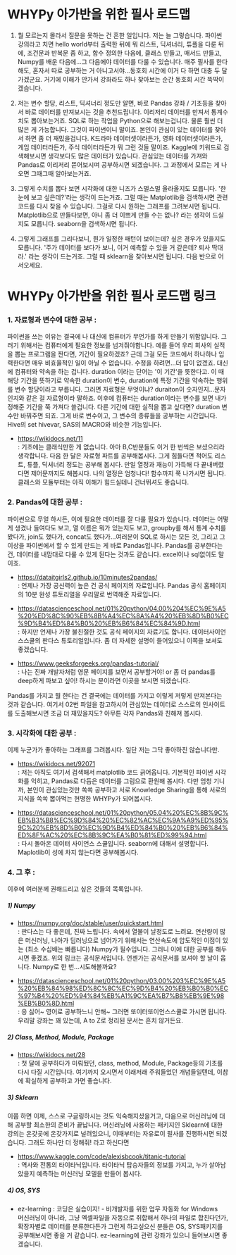 # WHYPy 아가반을 위한 필사 로드맵

1. 뭘 모르는지 몰라서 질문을 못하는 건 흔한 일입니다. 저는 늘 그렇습니다. 파이썬 강의라고 치면 hello world부터 출력한 뒤에 뭐 리스트, 딕셔너리, 튜플을 다룬 뒤에, 조건문과 반복문 좀 하고, 함수 정의한 다음에, 클래스 만들고, 매서드 만들고, Numpy를 배운 다음에...그 다음에야 데이터를 다룰 수 있습니다. 매주 필사를 한다 해도, 혼자서 따로 공부하는 거 아니고서야...동호회 시간에 이거 다 하면 대충 두 달 가겠군요. 거기에 이해가 안가서 강좌라도 하나 찾아보는 순간 동호회 시간 뚝딱이겠습니다.


2. 저는 변수 할당, 리스트, 딕셔너리 정도만 알면, 바로 Pandas 강좌 / 기초등을 찾아서 바로 데이터를 만져보시는 것을 추천드립니다. 이리저리 데이터를 만져서 통계수치도 뽑아보는거죠. SQL로 하는 작업을 Python으로 해보는겁니다. 물론 훨씬 더 많은 게 가능합니다. 그것이 파이썬이니 말이죠. 본인이 관심이 있는 데이터를 찾아서 하면 좀 더 재밌을겁니다. K드라마 데이터셋이라든가, 영화 데이터셋이라든가, 게임 데이터라든가, 주식 데이터라든가 뭐 그런 것들 말이죠. Kaggle에 키워드로 검색해보시면 생각보다도 많은 데이터가 있습니다. 관심있는 데이터를 가져와 Pandas로 이리저리 뜯어보시며 공부하시면 되겠습니다. 그 과정에서 모르는 게 나오면 그때그때 알아보는거죠.


3. 그렇게 수치를 뽑다 보면 시각화에 대한 니즈가 스멀스멀 올라올지도 모릅니다. '한 눈에 보고 싶은데?'라는 생각이 드는거죠. 그럴 때는 Matplotlib을 검색하시면 관련 코드를 다시 찾을 수 있습니다. 그걸로 다시 원하는 그래프를 그려보시면 됩니다. Matplotlib으로 만들다보면, 아니 좀 더 이쁘게 만들 수는 없나? 라는 생각이 드실지도 모릅니다. seaborn을 검색하시면 됩니다. 


4. 그렇게 그래프를 그리다보니, 뭔가 일정한 패턴이 보이는데? 싶은 경우가 있을지도 모릅니다. '주가 데이터를 보다가 보니, 이거 예측할 수 있을 거 같은데? 퇴사 딱대라.' 라는 생각이 드는거죠. 그럴 때 sklearn을 찾아보시면 됩니다. 다음 반으로 어서오세요.

# WHYPy 아가반을 위한 필사 로드맵 링크

### 1. 자료형과 변수에 대한 공부 :
파이썬을 쓰는 이유는 결국에 나 대신에 컴퓨터가 무언가를 하게 만들기 위함입니다. 그러기 위해서는 컴퓨터에게 필요한 정보를 넘겨줘야합니다. 예를 들어 우리 회사의 실적을 뽑는 프로그램을 짠다면, 기간이 필요하겠죠? 근데 그걸 모든 코드에서 하나하나 입력한다면 매우 비효율적인 일이 아닐 수 없습니다. 수정을 하려면...더 답이 없겠죠. 대신에 컴퓨터와 약속을 하는 겁니다. duration 이라는 단어는 '이 기간'을 뜻한다고. 이 때 해당 기간을 뜻하기로 약속한 duration이 변수, duration에 특정 기간을 약속하는 행위를 변수 할당이라고 부릅니다. 그러면 자료형은 무엇이냐? duraiton이 숫자인지...문자인지와 같은 걸 자료형이라 말하죠. 이후에 컴퓨터는 duration이라는 변수를 보면 내가 정해준 기간을 쭉 가져다 쓸겁니다. 다른 기간에 대한 실적을 뽑고 싶다면? duration 변수만 바꿔주면 되죠. 그게 바로 변수이고, 그 변수의 종류들을 공부하는 시간입니다. Hive의 set hivevar, SAS의 MACRO와 비슷한 기능입니다.  
- https://wikidocs.net/11  
: 기초에는 클래식만한 게 없습니다. 아마 B,C반분들도 이거 한 번씩은 보셨으리라 생각합니다. 다음 한 달은 자료형 파트를 공부해봅시다. 그게 힘들다면 적어도 리스트, 튜플, 딕셔너리 정도는 공부해 봅시다. 만일 열정과 재능이 가득해 다 끝내버렸다면 제어문까지도 해봅시다. 나의 열정은 엄청나다! 함수까지 쭉 나가시면 됩니다. 클래스와 모듈부터는 아직 이해가 힘드실테니 건너뛰셔도 좋습니다.

### 2. Pandas에 대한 공부 : 
파이썬으로 무얼 하시든, 이에 필요한 데이터를 잘 다룰 필요가 있습니다. 데이터는 어떻게 생겼나 들여다도 보고, 열 이름은 뭐가 있는지도 보고, groupby를 해서 통계 수치를 봤다가, join도 했다가, concat도 했다가...여러분이 SQL로 하시는 모든 것, 그리고 그 이상을 파이썬에서 할 수 있게 만드는 게 바로 Pandas입니다. Pandas를 공부한다는 건, 데이터를 내맘대로 다룰 수 있게 된다는 것과도 같습니다. excel이나 sql없이도 말이죠. 

- https://dataitgirls2.github.io/10minutes2pandas/  
: 언제나 가장 공신력이 높은 건 공식 페이지의 자료입니다. Pandas 공식 홈페이지의 10분 완성 튜토리얼을 우리말로 번역해준 자료입니다.

- https://datascienceschool.net/01%20python/04.00%204%EC%9E%A5%20%ED%8C%90%EB%8B%A4%EC%8A%A4%20%EB%8D%B0%EC%9D%B4%ED%84%B0%20%EB%B6%84%EC%84%9D.html  
: 하지만 언제나 가장 불친절한 것도 공식 페이지의 자료기도 합니다. 데이터사이언스스쿨의 판다스 튜토리얼입니다. 좀 더 자세한 설명이 들어있으니 이쪽을 보셔도 좋겠습니다. 

- https://www.geeksforgeeks.org/pandas-tutorial/  
: 나는 진짜 개발자처럼 영문 페이지를 보면서 공부할거야! or 좀 더 pandas를 deep하게 파보고 싶어! 하시는 분이라면 이곳을 보시면 되겠습니다. 

Pandas를 가지고 뭘 한다는 건 결국에는 데이터를 가지고 이렇게 저렇게 만져본다는 것과 같습니다. 여기서 02번 파일을 참고하시어 관심있는 데이터로 스스로의 인사이트를 도출해보시면 조금 더 재밌을지도? 아무튼 각자 Pandas와 친해져 봅시다. 

### 3. 시각화에 대한 공부 : 
이제 누군가가 좋아하는 그래프를 그려봅시다. 일단 저는 그닥 좋아하진 않습니다만. 

- https://wikidocs.net/92071  
: 저는 아직도 여기서 검색해서 matplotlib 코드 긁어옵니다. 기본적인 파이썬 시각화를 익히고, Pandas로 다듬은 데이터를 그림으로 환원해 봅시다. 다만 엄청 기니까, 본인이 관심있는것만 쏙쏙 공부하고 서로 Knowledge Sharing을 통해 서로의 지식을 쏙쏙 뽑아먹는 현명한 WHYPy가 되어봅시다.

- https://datascienceschool.net/01%20python/05.04%20%EC%8B%9C%EB%B3%B8%EC%9D%84%20%EC%82%AC%EC%9A%A9%ED%95%9C%20%EB%8D%B0%EC%9D%B4%ED%84%B0%20%EB%B6%84%ED%8F%AC%20%EC%8B%9C%EA%B0%81%ED%99%94.html  
: 다시 돌아온 데이터 사이언스 스쿨입니다. seaborn에 대해서 설명합니다. Maplotlib이 성에 차지 않는다면 공부해봅시다. 

### 4. 그 후 :
이후에 여러분께 권해드리고 싶은 것들의 목록입니다.

##### 1) Numpy
- https://numpy.org/doc/stable/user/quickstart.html   
: 판다스는 다 좋은데, 진짜 느립니다. 속에서 열불이 날정도로 느려요. 연산량이 많은 머신러닝, 나아가 딥러닝으로 넘어가기 위해서는 연산속도에 압도적인 이점이 있는 (최소 수십배는 빠릅니다) Numpy가 필수입니다. 그러니 이에 대한 공부를 해두시면 좋겠죠. 위의 링크는 공식문서입니다. 언젠가는 공식문서를 보셔야 할 날이 옵니다. Numpy로 한 번...시도해볼까요?  

- https://datascienceschool.net/01%20python/03.00%203%EC%9E%A5%20%EB%84%98%ED%8C%8C%EC%9D%B4%20%EB%B0%B0%EC%97%B4%20%ED%94%84%EB%A1%9C%EA%B7%B8%EB%9E%98%EB%B0%8D.html    
: 응 싫어~ 영어로 공부하느니 안해~ 그러면 또이터또이언스스쿨로 가시면 됩니다. 우리말 강좌는 꽤 있는데, A to Z로 정리된 문서는 흔치 않거든요.

##### 2) Class, Method, Module, Package
- https://wikidocs.net/28  
: 첫 달에 공부하다가 미뤄뒀던, class, method,  Module, Package등의 기초를 다시 다질 시간입니다. 여기까지 오시면서 이래저래 주워들었던 개념들일텐데, 이참에 확실하게 공부하고 가면 좋습니다. 

##### 3) Sklearn
이쯤 하면 이제, 스스로 구글링하시는 것도 익숙해지셨을거고, 다음으로 머신러닝에 대해 공부할 최소한의 준비가 끝납니다. 머신러닝에 사용하는 패키지인 Sklearn에 대한 강의는 온갖곳에 온갖가지로 널려있으니, 이때부터는 자유로이 필사를 진행하시면 되겠습니다. 그래도 하나만 더 정해줘! 라고 하신다면   

- https://www.kaggle.com/code/alexisbcook/titanic-tutorial  
: 역사와 전통의 타이타닉입니다. 타이타닉 탑승자들의 정보를 가지고, 누가 살아남았을지 예측하는 머신러닝 모델을 만들어 봅시다. 

##### 4) OS, SYS
- ez-learning : 코딩은 실습이지! - 비개발자를 위한 업무 자동화 for Windows  
머신러닝이 아니라, 그냥 엑셀파일을 자동으로 취합해서 하나의 파일로 합친다던가, 확장자별로 데이터를 분류한다든가 그런게 하고싶으신 분들은 OS, SYS패키지를 공부해보시면 좋을 거 같습니다. ez-learning에 관련 강좌가 있으니 들어보시면 좋겠습니다. 
